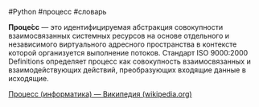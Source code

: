 #Python #процесс #словарь

**Проце́сс** — это идентифицируемая абстракция совокупности взаимосвязанных системных ресурсов на основе отдельного и независимого виртуального адресного пространства в контексте которой организуется выполнение потоков. Стандарт ISO 9000:2000 Definitions определяет процесс как совокупность взаимосвязанных и взаимодействующих действий, преобразующих входящие данные в исходящие.

[Процесс (информатика) — Википедия (wikipedia.org)](https://ru.wikipedia.org/wiki/%D0%9F%D1%80%D0%BE%D1%86%D0%B5%D1%81%D1%81_(%D0%B8%D0%BD%D1%84%D0%BE%D1%80%D0%BC%D0%B0%D1%82%D0%B8%D0%BA%D0%B0))